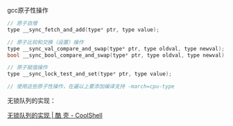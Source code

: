 gcc原子性操作

```c
// 原子自增
type __sync_fetch_and_add(type* ptr, type value);

// 原子比较和交换（设置）操作
type __sync_val_compare_and_swap(type* ptr, type oldval, type newval);
bool __sync_bool_compare_and_swap(type* ptr, type oldval, type newval);

// 原子赋值操作
type __sync_lock_test_and_set(type* ptr, type value);

// 使用这些原子性操作，在遍以上要添加编译支持 -march=cpu-type
```

无锁队列的实现：

[无锁队列的实现 | 酷 壳 - CoolShell](https://coolshell.cn/articles/8239.html)